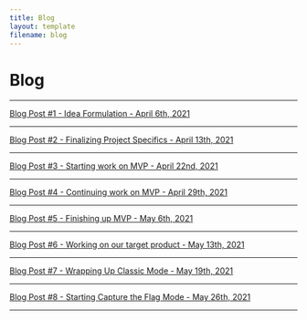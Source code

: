 ```yaml
---
title: Blog
layout: template
filename: blog
---
```


# Blog

<hr>

[Blog Post #1 - Idea Formulation - April 6th, 2021](https://uwrealitylab.github.io/xrcapstone21sp-team1/blog1)

<hr>

[Blog Post #2 - Finalizing Project Specifics - April 13th, 2021](https://uwrealitylab.github.io/xrcapstone21sp-team1/blog2)

<hr>

[Blog Post #3 - Starting work on MVP - April 22nd, 2021](https://uwrealitylab.github.io/xrcapstone21sp-team1/blog3)

<hr>

[Blog Post #4 - Continuing work on MVP - April 29th, 2021](https://uwrealitylab.github.io/xrcapstone21sp-team1/blog4)

<hr>

[Blog Post #5 - Finishing up MVP - May 6th, 2021](https://uwrealitylab.github.io/xrcapstone21sp-team1/blog5)

<hr>

[Blog Post #6 - Working on our target product - May 13th, 2021](https://uwrealitylab.github.io/xrcapstone21sp-team1/blog6)

<hr>

[Blog Post #7 - Wrapping Up Classic Mode - May 19th, 2021](https://uwrealitylab.github.io/xrcapstone21sp-team1/blog7)

<hr>

[Blog Post #8 - Starting Capture the Flag Mode - May 26th, 2021](https://uwrealitylab.github.io/xrcapstone21sp-team1/blog8)
<hr>
